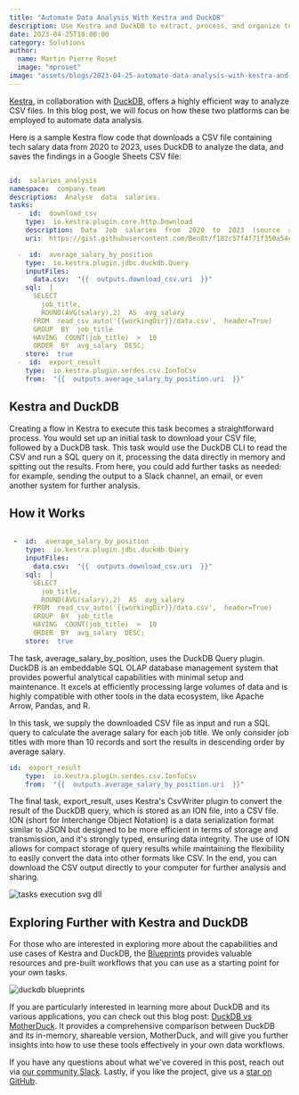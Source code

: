 ```yaml
---
title: "Automate Data Analysis With Kestra and DuckDB"
description: Use Kestra and DuckDB to extract, process, and organize tech job salary data for better insights.
date: 2023-04-25T18:00:00
category: Solutions
author:
  name: Martin Pierre Roset
  image: "mproset"
image: "assets/blogs/2023-04-25-automate-data-analysis-with-kestra-and-duckdb.jpg"
---
```


[Kestra](https://github.com/kestra-io/kestra), in collaboration with [DuckDB](https://motherduck.com/), offers a highly efficient way to analyze CSV files. In this blog post, we will focus on how these two platforms can be employed to automate data analysis.

Here is a sample Kestra flow code that downloads a CSV file containing tech salary data from 2020 to 2023, uses DuckDB to analyze the data, and saves the findings in a Google Sheets CSV file:

```yaml

id:  salaries_analysis
namespace:  company.team
description:  Analyse  data  salaries.
tasks:
  -  id:  download_csv
    type:  io.kestra.plugin.core.http.Download
    description:  Data  Job  salaries  from  2020  to  2023  (source  ai-jobs.net)
    uri:  https://gist.githubusercontent.com/Ben8t/f182c57f4f71f350a54c65501d30687e/raw/940654a8ef6010560a44ad4ff1d7b24c708ebad4/salary-data.csv

  -  id:  average_salary_by_position
    type:  io.kestra.plugin.jdbc.duckdb.Query
    inputFiles:
      data.csv:  "{{  outputs.download_csv.uri  }}"
    sql:  |
      SELECT
        job_title,
        ROUND(AVG(salary),2)  AS  avg_salary
      FROM  read_csv_auto('{{workingDir}}/data.csv',  header=True)
      GROUP  BY  job_title
      HAVING  COUNT(job_title)  >  10
      ORDER  BY  avg_salary  DESC;
    store:  true
  -  id:  export_result
    type:  io.kestra.plugin.serdes.csv.IonToCsv
    from:  "{{  outputs.average_salary_by_position.uri  }}"
```

## Kestra and DuckDB

Creating a flow in Kestra to execute this task becomes a straightforward process. You would set up an initial task to download your CSV file, followed by a DuckDB task. This task would use the DuckDB CLI to read the CSV and run a SQL query on it, processing the data directly in memory and spitting out the results. From here, you could add further tasks as needed: for example, sending the output to a Slack channel, an email, or even another system for further analysis.

## How it Works

```yaml

 -  id:  average_salary_by_position
    type:  io.kestra.plugin.jdbc.duckdb.Query
    inputFiles:
      data.csv:  "{{  outputs.download_csv.uri  }}"
    sql:  |
      SELECT
        job_title,
        ROUND(AVG(salary),2)  AS  avg_salary
      FROM  read_csv_auto('{{workingDir}}/data.csv',  header=True)
      GROUP  BY  job_title
      HAVING  COUNT(job_title)  >  10
      ORDER  BY  avg_salary  DESC;
    store:  true
```

The task, average_salary_by_position, uses the DuckDB Query plugin. DuckDB is an embeddable SQL OLAP database management system that provides powerful analytical capabilities with minimal setup and maintenance. It excels at efficiently processing large volumes of data and is highly compatible with other tools in the data ecosystem, like Apache Arrow, Pandas, and R.

In this task, we supply the downloaded CSV file as input and run a SQL query to calculate the average salary for each job title. We only consider job titles with more than 10 records and sort the results in descending order by average salary.

```yaml
id:  export_result
    type:  io.kestra.plugin.serdes.csv.IonToCsv
    from:  "{{  outputs.average_salary_by_position.uri  }}"
```

The final task, export_result, uses Kestra's CsvWriter plugin to convert the result of the DuckDB query, which is stored as an ION file, into a CSV file. ION (short for Interchange Object Notation) is a data serialization format similar to JSON but designed to be more efficient in terms of storage and transmission, and it's strongly typed, ensuring data integrity. The use of ION allows for compact storage of query results while maintaining the flexibility to easily convert the data into other formats like CSV. In the end, you can download the CSV output directly to your computer for further analysis and sharing.

![tasks execution svg dll](assets/blogs/2023-04-25-automate-data-analysis-with-kestra-and-duckdb/image-2.png)

## Exploring Further with Kestra and DuckDB

For those who are interested in exploring more about the capabilities and use cases of Kestra and DuckDB, the [Blueprints](/blueprints?q=duck) provides valuable resources and pre-built workflows that you can use as a starting point for your own tasks.

![duckdb blueprints](assets/blogs/2023-04-25-automate-data-analysis-with-kestra-and-duckdb/blueprints-DuckDB.png)

If you are particularly interested in learning more about DuckDB and its various applications, you can check out this blog post: [DuckDB vs MotherDuck](https://kestra.io/blogs/2023-07-28-duckdb-vs-motherduck). It provides a comprehensive comparison between DuckDB and its in-memory, shareable version, MotherDuck, and will give you further insights into how to use these tools effectively in your own data workflows.

If you have any questions about what we've covered in this post, reach out via [our community Slack](https://kestra.io/slack). Lastly, if you like the project, give us a [star on GitHub](https://github.com/kestra-io/kestra).
